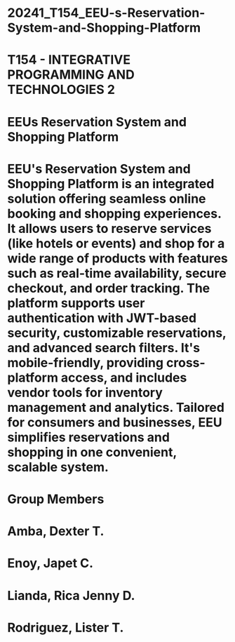 # 20241_T154_EEU-s-Reservation-System-and-Shopping-Platform
# T154 - INTEGRATIVE PROGRAMMING AND TECHNOLOGIES 2
# EEUs Reservation System and Shopping Platform
# EEU's Reservation System and Shopping Platform is an integrated solution offering seamless online booking and shopping experiences. It allows users to reserve services (like hotels or events) and shop for a wide range of products with features such as real-time availability, secure checkout, and order tracking. The platform supports user authentication with JWT-based security, customizable reservations, and advanced search filters. It's mobile-friendly, providing cross-platform access, and includes vendor tools for inventory management and analytics. Tailored for consumers and businesses, EEU simplifies reservations and shopping in one convenient, scalable system.
# Group Members
# Amba, Dexter T.
# Enoy, Japet C.
# Lianda, Rica Jenny D.
# Rodriguez, Lister T.
